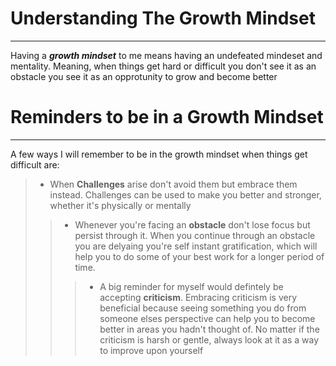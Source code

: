 # Understanding The Growth Mindset
<hr>


Having a ***growth mindset*** to me means having an undefeated mindeset and mentality. Meaning, when things get hard or difficult you don't see it as an 
obstacle you see it as an opprotunity to grow and become better

# Reminders to be in a Growth Mindset 
<hr>

A few ways I will remember to be in the growth mindset when things get difficult are:

> - When **Challenges** arise don't avoid them but embrace them instead. Challenges can be used to make you better and stronger, whether it's physically or 
> mentally
>> - Whenever you're facing an **obstacle** don't lose focus but persist through it. When you continue through an obstacle you are delyaing you're self 
>> instant gratification, which will help you to do some of your best work for a longer period of time.
>>> - A big reminder for myself would defintely be accepting **criticism**. Embracing criticism is very beneficial because seeing something you do from 
>>> someone elses perspective can help you to become better in areas you hadn't thought of. No matter if the criticism is harsh or gentle, always look
>>> at it as a way to improve upon yourself
